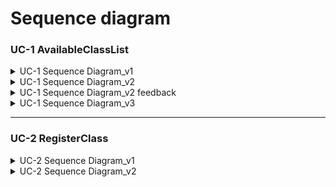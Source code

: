# Sequence diagram

### UC-1 AvailableClassList
<details><summary>UC-1 Sequence Diagram_v1</summary>
  
![Student_UC-1_v1](https://user-images.githubusercontent.com/79308015/117747494-4088dc80-b249-11eb-9bd1-34d884c54a1c.JPG)

</details>

<details><summary>UC-1 Sequence Diagram_v2</summary>
  
![Student_UC-1_v2](https://user-images.githubusercontent.com/79308015/117747920-03711a00-b24a-11eb-9ce3-7f8447c69784.JPG)

</details>

<details><summary>UC-1 Sequence Diagram_v2 feedback</summary>
  
- [이한용] **click 개설 수업 조회** 부터 Database까지 가는 모든 함수에 *userID*가 parameter로 들어가야 할 것 같습니다.
**controller** 에서 **n:className** 을 destroy하는 작업을 맨 하단에 넣으면 좋을거 같아요.
**user interface**에서 result를 받고 page가 갱신되는 다이어그램을 넣어야 할 것 같습니다.
- [정나린] UI에서 user에게 보여지는 화면을 표시해야할 것 같습니다.
     - enter className 전, alt block 안
     
    click 개설 수업 조회 부분이 본인 학교의 모든 수업을 조회하려는 목적이라면 특정 수업을 의미하는 parameter가 필요하지 않을 것 같습니다.(한용님 feedback에 대한 의견)

</details>

<details><summary>UC-1 Sequence Diagram_v3</summary>
  
![Student_UC-1_v3-2](https://user-images.githubusercontent.com/79308015/118213298-9effc600-b4a8-11eb-81fe-ca72959335f6.JPG)

</details>

---
### UC-2 RegisterClass
<details>
<summary>UC-2 Sequence Diagram_v1</summary>

![Student_UC2_draft](https://user-images.githubusercontent.com/76427521/117476952-60de4000-af98-11eb-9006-c3b9e2b5d487.jpg)

</details>

<details>
<summary>UC-2 Sequence Diagram_v2</summary>  

![Student-SD-UC2](https://user-images.githubusercontent.com/76427521/117756022-581b9180-b258-11eb-8527-969a6961ba20.PNG)


</details>


